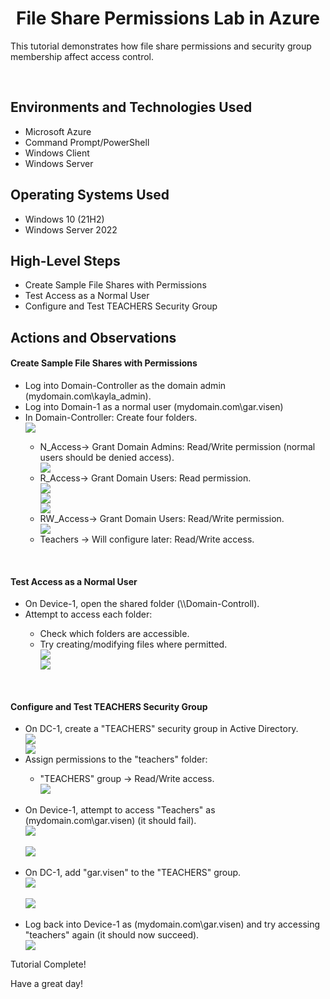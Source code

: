 
<p align="center">

</p>

<h1 align="center">File Share Permissions Lab in Azure</h1>
<p> This tutorial demonstrates how file share permissions and security group membership affect access control.
</p>
<br/>

<h2>Environments and Technologies Used</h2>

- Microsoft Azure
- Command Prompt/PowerShell
- Windows Client 
- Windows Server

<h2>Operating Systems Used </h2>

- Windows 10 (21H2)
- Windows Server 2022 

<h2>High-Level Steps</h2>

- Create Sample File Shares with Permissions
- Test Access as a Normal User
- Configure and Test TEACHERS Security Group

<h2>Actions and Observations</h2>

<h4>Create Sample File Shares with Permissions</h4>
<p>
<ul> 
  <li>Log into Domain-Controller as the domain admin (mydomain.com\kayla_admin).</li>
<li> Log into Domain-1 as a normal user (mydomain.com\gar.visen)</li>
  <li>In Domain-Controller: Create four folders.</li>
<img src="https://github.com/user-attachments/assets/6e59691a-247f-47af-b96c-8d6a67b6aa06"/>
  <ul>
<li>N_Access→ Grant Domain Admins: Read/Write permission (normal users should be denied access).</li>
<img src="![image](https://github.com/user-attachments/assets/7102fa8d-ccb7-479a-9608-ba2285e046f6)
"/>
<li>R_Access→ Grant Domain Users: Read permission.</li>
<img src="https://github.com/user-attachments/assets/a473649d-a359-4510-8027-0039a2946412"/>
    <br/>
    <img src="https://github.com/user-attachments/assets/363394f0-25d5-4e8f-b4b2-5c9c4914c4a4"/>
    <br/>
      <img src="https://github.com/user-attachments/assets/5b8270f3-1e1b-4cfb-8716-8cabc739c3f6"/> 
    <br/>
<li>RW_Access→ Grant Domain Users: Read/Write permission.</li>
<img src="https://github.com/user-attachments/assets/d8e787b3-410a-472c-abe0-ba955e162d6a"/>
    <br/>
<li>Teachers → Will configure later: Read/Write access.</li>

</ul>
  </ul>
</p>
  <br/>

  <h4>Test Access as a Normal User</h4>
<p>
<ul>
<li> On Device-1, open the shared folder (\\Domain-Controll).</li>
<li>Attempt to access each folder:</li>
<ul>
  <li>Check which folders are accessible.</li>
  <li>Try creating/modifying files where permitted.</li> 
<img src="https://github.com/user-attachments/assets/7418dbc5-9346-4149-ba72-aef8aa9318e9"/>
  <br/>
  <img src="https://github.com/user-attachments/assets/300343bf-0142-48f8-bc39-d78a4c89b652"/>
</ul>
</ul>
</p>
<br/>

  <h4>Configure and Test TEACHERS Security Group</h4>
<p>
<ul>
<li>On DC-1, create a "TEACHERS" security group in Active Directory.</li>
<img src="https://github.com/user-attachments/assets/ed618fbb-d801-47e2-bff0-cf72b557374b"/>
  <br/>
  <img src="https://github.com/user-attachments/assets/b307090d-775a-44c3-8e50-91edb5d740d3"/>
  <br/>
<li>Assign permissions to the "teachers" folder:</li>
<ul>
  <li>"TEACHERS" group → Read/Write access.</li>
  <img src="https://github.com/user-attachments/assets/9ef39d8e-95ce-4d7e-bb11-6c3072fbada7"/>
</ul>
  <br/>
<li>On Device-1, attempt to access "Teachers" as (mydomain.com\gar.visen) (it should fail).</li>
  <img src="https://github.com/user-attachments/assets/3ba729e1-c817-421b-8d32-37bb7197f214"/>
  <br/>
  <br/>
  
  <img src="https://github.com/user-attachments/assets/dbb12a63-e792-4730-923f-100d005f9b83"/>
<br/>
<br/>
  <li>On DC-1, add "gar.visen" to the "TEACHERS" group.</li>
    <img src="https://github.com/user-attachments/assets/337a2f63-1747-466a-b2b7-a71895fae57b"/>
    <br/>
    <br/>
 <img src="https://github.com/user-attachments/assets/8997cf34-158d-4fab-a4c0-24b827c7c44b"/>
  <br/>
  <br/>
<li>Log back into Device-1 as (mydomain.com\gar.visen) and try accessing "teachers" again (it should now succeed).</li>
  <img src="https://github.com/user-attachments/assets/30f0bd99-2917-4b5b-a463-90a65530af6a"/>
  </ul>
</p>
Tutorial Complete!

Have a great day!


